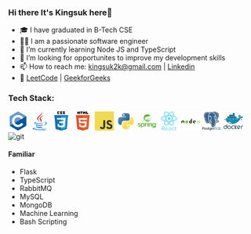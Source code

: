 ### Hi there  It's Kingsuk here👋

<!--
**KingDEV22/KINGDEV22** is a ✨ _special_ ✨ repository because its `README.md` (this file) appears on your GitHub profile.

Here are some ideas to get you started:
-->
- 🎓 I have graduated in B-Tech CSE
- 🧑‍💻 I am a passionate software engineer
- 🌱 I’m currently learning Node JS and TypeScript 
- 🤔 I’m looking for opportunites to improve my development skills 
- 📫 How to reach me: kingsuk2k@gmail.com | [Linkedin](https://www.linkedin.com/in/kingsuk-biswas/)
- 🔗 [LeetCode](https://leetcode.com/kingsuk2k/) | [GeekforGeeks](https://auth.geeksforgeeks.org/user/kingsuk2k/practice)

### Tech Stack:
<p align="left"> 
  <img src="https://raw.githubusercontent.com/devicons/devicon/master/icons/c/c-original.svg" alt="c" width="40" height="40"/> 
  <img src="https://raw.githubusercontent.com/devicons/devicon/master/icons/java/java-original.svg" alt="java" width="40" height="40"/>
  <img src="https://raw.githubusercontent.com/devicons/devicon/master/icons/css3/css3-original-wordmark.svg" alt="css3" width="40" height="40"/> 
  <img src="https://raw.githubusercontent.com/devicons/devicon/master/icons/html5/html5-original-wordmark.svg" alt="html5" width="40" height="40"/> 
    <img src="https://raw.githubusercontent.com/devicons/devicon/master/icons/javascript/javascript-original.svg" alt="javascript" width="40" height="40"/> 
    <img src="https://raw.githubusercontent.com/devicons/devicon/master/icons/python/python-original.svg" alt="python" width="40" height="40"/> 
  <img src="https://github.com/devicons/devicon/blob/master/icons/spring/spring-original-wordmark.svg" alt="spring" width="40" height="40"/> 
  <img src="https://raw.githubusercontent.com/devicons/devicon/master/icons/react/react-original-wordmark.svg" alt="react" width="40" height="40"/> 
  <img src = "https://github.com/devicons/devicon/blob/master/icons/nodejs/nodejs-original-wordmark.svg" alt="nodejs" width="40" height="40"/> 
  <img src ="https://github.com/devicons/devicon/blob/master/icons/postgresql/postgresql-original-wordmark.svg" alt="sql" width="40" height="40"/> 
  <img src ="https://github.com/devicons/devicon/blob/master/icons/docker/docker-original-wordmark.svg" alt="docker" width="40" height="40"/> 
    <img src="https://www.vectorlogo.zone/logos/git-scm/git-scm-icon.svg" alt="git" width="40" height="40"/> 
  </p>

#### Familiar
- Flask
- TypeScript
- RabbitMQ
- MySQL
- MongoDB
- Machine Learning
- Bash Scripting


